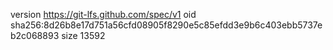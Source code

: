 version https://git-lfs.github.com/spec/v1
oid sha256:8d26b8e17d751a56cfd08905f8290e5c85efdd3e9b6c403ebb5737eb2c068893
size 13592
